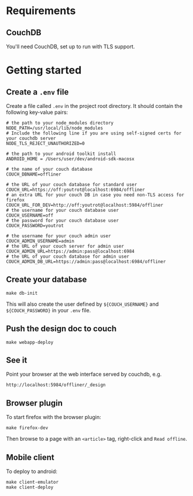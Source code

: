 # Requirements

## CouchDB

You'll need CouchDB, set up to run with TLS support.

# Getting started

## Create a `.env` file

Create a file called `.env` in the project root directory.  It should contain the following key-value pairs:

	# the path to your node_modules directory
	NODE_PATH=/usr/local/lib/node_modules
	# Include the following line if you are using self-signed certs for your couchdb server
	NODE_TLS_REJECT_UNAUTHORIZED=0

	# the path to your android toolkit install
	ANDROID_HOME = /Users/user/dev/android-sdk-macosx

	# the name of your couch database
	COUCH_DBNAME=offliner

	# the URL of your couch database for standard user
	COUCH_URL=https://off:youtrot@localhost:6984/offliner
	# an extra URL for your couch DB in case you need non-TLS access for firefox
	COUCH_URL_FOR_DEV=http://off:youtrot@localhost:5984/offliner
	# the username for your couch database user
	COUCH_USERNAME=off
	# the password for your couch database user
	COUCH_PASSWORD=youtrot

	# the username for your couch admin user
	COUCH_ADMIN_USERNAME=admin
	# the URL of your couch server for admin user
	COUCH_ADMIN_URL=https://admin:pass@localhost:6984
	# the URL of your couch database for admin user
	COUCH_ADMIN_DB_URL=https://admin:pass@localhost:6984/offliner

## Create your database

	make db-init

This will also create the user defined by `${COUCH_USERNAME}` and
`${COUCH_PASSWORD}` in your `.env` file.

## Push the design doc to couch

	make webapp-deploy

## See it

Point your browser at the web interface served by couchdb, e.g.

	http://localhost:5984/offliner/_design
	
## Browser plugin

To start firefox with the browser plugin:

	make firefox-dev

Then browse to a page with an `<article>` tag, right-click and `Read offline`.

## Mobile client

To deploy to android:

	make client-emulator
	make client-deploy
